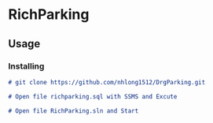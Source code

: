 # RichParking
## Usage

### Installing

```md
# git clone https://github.com/nhlong1512/DrgParking.git

# Open file richparking.sql with SSMS and Excute 

# Open file RichParking.sln and Start

```
